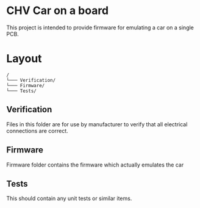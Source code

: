 # CHV Car on a board
This project is intended to provide firmware for emulating a car on a single PCB.

# Layout
```
/
└─── Verification/
└─── Firmware/
└─── Tests/
```
## Verification
Files in this folder are for use by manufacturer to verify that all electrical connections are correct.

## Firmware
Firmware folder contains the firmware which actually emulates the car

## Tests
This should contain any unit tests or similar items.
